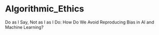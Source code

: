 # Algorithmic_Ethics
Do as I Say, Not as I as I Do: How Do We Avoid Reproducing Bias in AI and Machine Learning?
